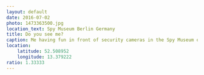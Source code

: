 ```yaml
---
layout: default
date: 2016-07-02
photo: 1473363500.jpg
location_text: Spy Museum Berlin Germany
title: Do you see me?
caption: Me having fun in front of security cameras in the Spy Museum of Berlin.
location:
    latitude: 52.508952
    longitude: 13.379222
ratio: 1.33333
---
```

